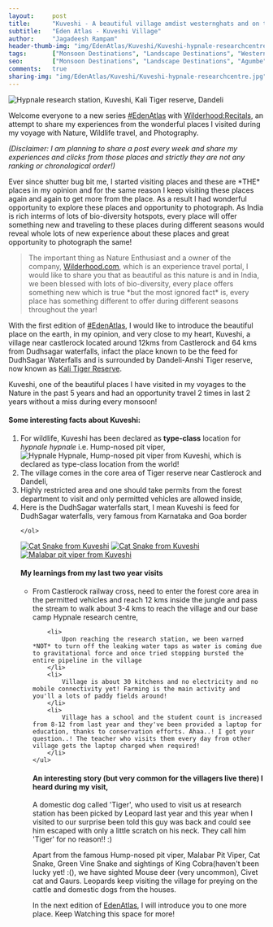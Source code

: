 ```yaml
---
layout:     post
title:      "Kuveshi - A beautiful village amdist westernghats and on top of DudhSagar Waterfalls"
subtitle:   "Eden Atlas - Kuveshi Village"
author:     "Jagadeesh Rampam"
header-thumb-img: "img/EdenAtlas/Kuveshi/Kuveshi-hypnale-researchcentre-thumb.jpg"
tags:       ["Monsoon Destinations", "Landscape Destinations", "Western Ghats", "Goa Wildlife"]
seo: 		["Monsoon Destinations", "Landscape Destinations", "Agumbe"]
comments:   true
sharing-img: "img/EdenAtlas/Kuveshi/Kuveshi-hypnale-researchcentre.jpg"
---
```


<img src="{{ site.baseurl }}/img/EdenAtlas/Kuveshi/Kuveshi-hypnale-researchcentre.jpg"  alt="Hypnale research station, Kuveshi, Kali Tiger reserve, Dandeli">

<p>
Welcome everyone to a new series <a href="{{ site.baseurl }}/edenatlas" target="_blank">#EdenAtlas</a> with <a href="{{ site.baseurl }}" target="_blank">Wilderhood:Recitals</a>, an attempt to share my experiences from the wonderful places I visited during my voyage with Nature,  Wildlife travel, and Photography. 
</p>

<em>
(Disclaimer: I am planning to share a post every week and share my experiences and clicks from those places and strictly they are not any ranking or chronological order!)
</em>

<p>
Ever since shutter bug bit me, I started visiting places and these are *THE* places in my opinion and for the same reason I keep visiting  these places again and again to get more from the place. As a result I had wonderful opportunity to explore these places and opportunity to photograph. As India is rich interms of lots of bio-diversity hotspots, every place will offer something new and traveling to these places during different seasons would reveal whole lots of new experience about these places and great opportunity to photograph the same! 
</p>

<blockquote>
The important thing as Nature Enthusiast and a owner of the company, <a href="http://wilderhood.com" target="_blank">Wilderhood.com</a>, which is an experience travel portal, I would like to share you that as beautiful as this nature is and in India, we been blessed with lots of bio-diversity, every place offers something new which is true *but the most ignored fact* is, every place has something different to offer during different seasons throughout the year!
</blockquote>

<p>
With the first edition of <a href="{{ site.baseurl }}/edenatlas" target="_blank">#EdenAtlas</a>, I would like to introduce the beautiful place on the earth, in my opinion, and very close to my heart, Kuveshi, a village near castlerock located around 12kms from Castlerock and 64 kms from Dudhsagar waterfalls, infact the place known to be the feed for DudhSagar Waterfalls and is surrounded by Dandeli-Anshi Tiger reserve, now known as <a href="http://www.wilderhood.com/destination/Dandeli" target="_blank">Kali Tiger Reserve</a>.
</p>

<p>
Kuveshi, one of the beautiful places I have visited in my voyages to the Nature in the past 5 years and had an opportunity travel 2 times in last 2 years without a miss during every monsoon! 
</p>

<h4>
Some interesting facts about Kuveshi:
</h4>

<p>
	<ol>
		<li>
			For wildlife, Kuveshi has been declared as <strong>type-class</strong> location for <em>hypnale hypnale</em> i.e. Hump-nosed pit viper, 
			<img src="{{ site.baseurl }}/img/EdenAtlas/Kuveshi/Kuveshi-hypnale-HumpNosePitViper.jpg"  alt="Hypnale Hypnale, Hump-nosed pit viper from Kuveshi, which is declared as type-class location from the world!">
		</li>
		<li>
			The village comes in the core area of Tiger reserve near Castlerock and Dandeli,
		</li>
		<li>
			Highly restricted area and one should take permits from the forest department to visit and only permitted vehicles are allowed inside, 
		</li>
		<li>
			Here is the DudhSagar waterfalls start, I mean Kuveshi is feed for DudhSagar waterfalls, very famous from Karnataka and Goa border
		</li>

	</ol>
</p>

<div class="w-entity-images">
	<a class="fancybox" rel="group" href="{{ site.baseurl }}/img/EdenAtlas/Kuveshi/CatSnake.jpg"> <img class="w-customised-image-preview w-small-image-preview" src="{{ site.baseurl }}/img/EdenAtlas/Kuveshi/CatSnake.jpg" alt="Cat Snake from Kuveshi"></a>
	<a class="fancybox" rel="group" href="{{ site.baseurl }}/img/EdenAtlas/Kuveshi/CatSnake-Kuveshi-village1.jpg"> <img class="w-customised-image-preview w-small-image-preview" src="{{ site.baseurl }}/img/EdenAtlas/Kuveshi/CatSnake-Kuveshi-village1.jpg" alt="Cat Snake from Kuveshi"></a>
	<a class="fancybox" rel="group" href="{{ site.baseurl }}/img/EdenAtlas/Kuveshi/MalabarPitViper.jpg"> <img class="w-customised-image-preview w-small-image-preview" src="{{ site.baseurl }}/img/EdenAtlas/Kuveshi/MalabarPitViper.jpg" alt="Malabar pit viper from Kuveshi"></a>
</div>

<h4>
My learnings from my last two year visits
</h4>


<p>
	<ul>
		<li>
			From Castlerock railway cross, need to enter the forest core area in the permitted vehicles and reach 12 kms inside the jungle and pass the stream to walk about 3-4 kms to reach the village and our base camp Hypnale research centre, 
		</li>

		<li>
			Upon reaching the research station, we been warned *NOT* to turn off the leaking water taps as water is coming due to gravitational force and once tried stopping bursted the entire pipeline in the village
		</li>
		<li>
			Village is about 30 kitchens and no electricity and no mobile connectivity yet! Farming is the main activity and you'll a lots of paddy fields around!
		</li>
		<li>
			Village has a school and the student count is increased from 8-12 from last year and they've been provided a laptop for education, thanks to conservation efforts. Ahaa..! I got your question..! The teacher who visits them every day from other village gets the laptop charged when required!
		</li>
	</ul>
</p>

<h4>
An interesting story (but very common for the villagers live there) I heard during my visit,
</h4>

<p>
A domestic dog called 'Tiger', who used to visit us at research station has been picked by Leopard last year and this year when I visited to our surprise been told this guy was back and could see him escaped with only a little scratch on his neck. They call him 'Tiger' for no reason!! :)
</p>

<p>
Apart from the famous Hump-nosed pit viper, Malabar Pit Viper, Cat Snake, Green Vine Snake and sightings of King Cobra(haven't been lucky yet! :(), we have sighted Mouse deer (very uncommon), Civet cat and Gaurs. Leopards keep visiting the village for preying on the cattle and domestic dogs from the houses.
</p>

<p>
In the next edition of <a href="{{ site.baseurl }}/edenatlas" target="_blank">EdenAtlas</a>, I will introduce you to one more place. Keep Watching this space for more!
</p>